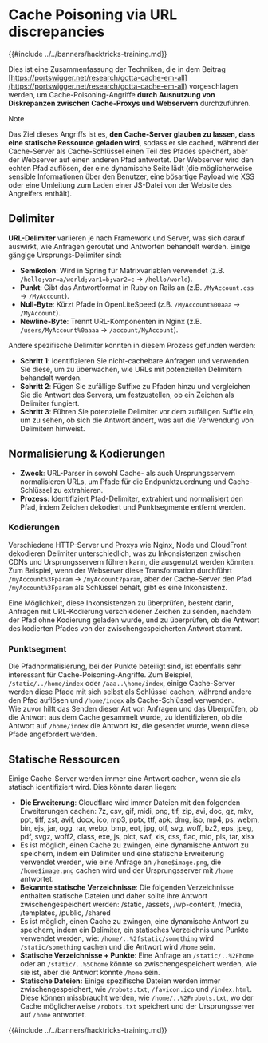 # Cache Poisoning via URL discrepancies

{{#include ../../banners/hacktricks-training.md}}

Dies ist eine Zusammenfassung der Techniken, die in dem Beitrag [https://portswigger.net/research/gotta-cache-em-all](https://portswigger.net/research/gotta-cache-em-all) vorgeschlagen werden, um Cache-Poisoning-Angriffe **durch Ausnutzung von Diskrepanzen zwischen Cache-Proxys und Webservern** durchzuführen.

> [!NOTE]
> Das Ziel dieses Angriffs ist es, **den Cache-Server glauben zu lassen, dass eine statische Ressource geladen wird**, sodass er sie cached, während der Cache-Server als Cache-Schlüssel einen Teil des Pfades speichert, aber der Webserver auf einen anderen Pfad antwortet. Der Webserver wird den echten Pfad auflösen, der eine dynamische Seite lädt (die möglicherweise sensible Informationen über den Benutzer, eine bösartige Payload wie XSS oder eine Umleitung zum Laden einer JS-Datei von der Website des Angreifers enthält).

## Delimiter

**URL-Delimiter** variieren je nach Framework und Server, was sich darauf auswirkt, wie Anfragen geroutet und Antworten behandelt werden. Einige gängige Ursprungs-Delimiter sind:

- **Semikolon**: Wird in Spring für Matrixvariablen verwendet (z.B. `/hello;var=a/world;var1=b;var2=c` → `/hello/world`).
- **Punkt**: Gibt das Antwortformat in Ruby on Rails an (z.B. `/MyAccount.css` → `/MyAccount`).
- **Null-Byte**: Kürzt Pfade in OpenLiteSpeed (z.B. `/MyAccount%00aaa` → `/MyAccount`).
- **Newline-Byte**: Trennt URL-Komponenten in Nginx (z.B. `/users/MyAccount%0aaaa` → `/account/MyAccount`).

Andere spezifische Delimiter könnten in diesem Prozess gefunden werden:

- **Schritt 1**: Identifizieren Sie nicht-cachebare Anfragen und verwenden Sie diese, um zu überwachen, wie URLs mit potenziellen Delimitern behandelt werden.
- **Schritt 2**: Fügen Sie zufällige Suffixe zu Pfaden hinzu und vergleichen Sie die Antwort des Servers, um festzustellen, ob ein Zeichen als Delimiter fungiert.
- **Schritt 3**: Führen Sie potenzielle Delimiter vor dem zufälligen Suffix ein, um zu sehen, ob sich die Antwort ändert, was auf die Verwendung von Delimitern hinweist.

## Normalisierung & Kodierungen

- **Zweck**: URL-Parser in sowohl Cache- als auch Ursprungsservern normalisieren URLs, um Pfade für die Endpunktzuordnung und Cache-Schlüssel zu extrahieren.
- **Prozess**: Identifiziert Pfad-Delimiter, extrahiert und normalisiert den Pfad, indem Zeichen dekodiert und Punktsegmente entfernt werden.

### **Kodierungen**

Verschiedene HTTP-Server und Proxys wie Nginx, Node und CloudFront dekodieren Delimiter unterschiedlich, was zu Inkonsistenzen zwischen CDNs und Ursprungsservern führen kann, die ausgenutzt werden könnten. Zum Beispiel, wenn der Webserver diese Transformation durchführt `/myAccount%3Fparam` → `/myAccount?param`, aber der Cache-Server den Pfad `/myAccount%3Fparam` als Schlüssel behält, gibt es eine Inkonsistenz.&#x20;

Eine Möglichkeit, diese Inkonsistenzen zu überprüfen, besteht darin, Anfragen mit URL-Kodierung verschiedener Zeichen zu senden, nachdem der Pfad ohne Kodierung geladen wurde, und zu überprüfen, ob die Antwort des kodierten Pfades von der zwischengespeicherten Antwort stammt.

### Punktsegment

Die Pfadnormalisierung, bei der Punkte beteiligt sind, ist ebenfalls sehr interessant für Cache-Poisoning-Angriffe. Zum Beispiel, `/static/../home/index` oder `/aaa..\home/index`, einige Cache-Server werden diese Pfade mit sich selbst als Schlüssel cachen, während andere den Pfad auflösen und `/home/index` als Cache-Schlüssel verwenden.\
Wie zuvor hilft das Senden dieser Art von Anfragen und das Überprüfen, ob die Antwort aus dem Cache gesammelt wurde, zu identifizieren, ob die Antwort auf `/home/index` die Antwort ist, die gesendet wurde, wenn diese Pfade angefordert werden.

## Statische Ressourcen

Einige Cache-Server werden immer eine Antwort cachen, wenn sie als statisch identifiziert wird. Dies könnte daran liegen:

- **Die Erweiterung**: Cloudflare wird immer Dateien mit den folgenden Erweiterungen cachen: 7z, csv, gif, midi, png, tif, zip, avi, doc, gz, mkv, ppt, tiff, zst, avif, docx, ico, mp3, pptx, ttf, apk, dmg, iso, mp4, ps, webm, bin, ejs, jar, ogg, rar, webp, bmp, eot, jpg, otf, svg, woff, bz2, eps, jpeg, pdf, svgz, woff2, class, exe, js, pict, swf, xls, css, flac, mid, pls, tar, xlsx
- Es ist möglich, einen Cache zu zwingen, eine dynamische Antwort zu speichern, indem ein Delimiter und eine statische Erweiterung verwendet werden, wie eine Anfrage an `/home$image.png`, die `/home$image.png` cachen wird und der Ursprungsserver mit `/home` antwortet.
- **Bekannte statische Verzeichnisse**: Die folgenden Verzeichnisse enthalten statische Dateien und daher sollte ihre Antwort zwischengespeichert werden: /static, /assets, /wp-content, /media, /templates, /public, /shared
- Es ist möglich, einen Cache zu zwingen, eine dynamische Antwort zu speichern, indem ein Delimiter, ein statisches Verzeichnis und Punkte verwendet werden, wie: `/home/..%2fstatic/something` wird `/static/something` cachen und die Antwort wird `/home` sein.
- **Statische Verzeichnisse + Punkte**: Eine Anfrage an `/static/..%2Fhome` oder an `/static/..%5Chome` könnte so zwischengespeichert werden, wie sie ist, aber die Antwort könnte `/home` sein.
- **Statische Dateien:** Einige spezifische Dateien werden immer zwischengespeichert, wie `/robots.txt`, `/favicon.ico` und `/index.html`. Diese können missbraucht werden, wie `/home/..%2Frobots.txt`, wo der Cache möglicherweise `/robots.txt` speichert und der Ursprungsserver auf `/home` antwortet.

{{#include ../../banners/hacktricks-training.md}}
